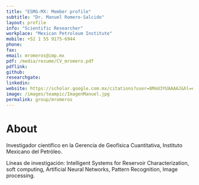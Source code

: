 ```yaml
---
title: "ESMG-MX: Member profile"
subtitle: "Dr. Manuel Romero-Salcido"
layout: profile
info: "Scientific Researcher"
workplace: "Mexican Petroleum Institute"
mobile: +52 1 55 9175-6944 
phone: 
fax:  
email: mromeros@imp.mx
pdf: /media/resume/CV_mromero.pdf
pdflink: 
github: 
researchgate: 
linkedin: 
website: https://scholar.google.com.mx/citations?user=8MoU3YUAAAAJ&hl=es
image: /images/teampic/ImagenManuel.jpg
permalink: group/mromeros
---
```


# About 

Investigador científico en la Gerencia de Geofísica Cuantitativa, Instituto Mexicano del Petróleo.

Líneas de investigación: Intelligent Systems for Reservoir Characterization, soft computing, Artificial Neural Networks, Pattern Recognition, Image processing.
